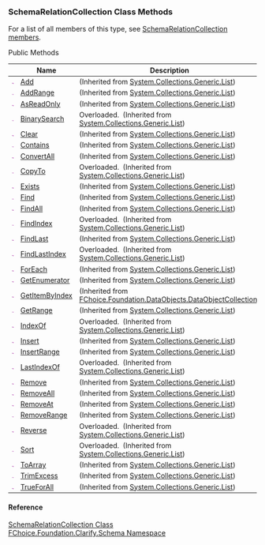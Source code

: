 ﻿### SchemaRelationCollection Class Methods

For a list of all members of this type, see [SchemaRelationCollection members](fcSDK~FChoice.Foundation.Clarify.Schema.SchemaRelationCollection_members.md).

Public Methods

|   | Name | Description |
| --- | --- | --- |
| ![Public Method](dotnetimages/publicMethod.png) | [Add](#) | (Inherited from [System.Collections.Generic.List<SchemaRelation>](#)) |
| ![Public Method](dotnetimages/publicMethod.png) | [AddRange](#) | (Inherited from [System.Collections.Generic.List<SchemaRelation>](#)) |
| ![Public Method](dotnetimages/publicMethod.png) | [AsReadOnly](#) | (Inherited from [System.Collections.Generic.List<SchemaRelation>](#)) |
| ![Public Method](dotnetimages/publicMethod.png) | [BinarySearch](#) | Overloaded.  (Inherited from [System.Collections.Generic.List<SchemaRelation>](#)) |
| ![Public Method](dotnetimages/publicMethod.png) | [Clear](#) | (Inherited from [System.Collections.Generic.List<SchemaRelation>](#)) |
| ![Public Method](dotnetimages/publicMethod.png) | [Contains](#) | (Inherited from [System.Collections.Generic.List<SchemaRelation>](#)) |
| ![Public Method](dotnetimages/publicMethod.png) | [ConvertAll](#) | (Inherited from [System.Collections.Generic.List<SchemaRelation>](#)) |
| ![Public Method](dotnetimages/publicMethod.png) | [CopyTo](#) | Overloaded.  (Inherited from [System.Collections.Generic.List<SchemaRelation>](#)) |
| ![Public Method](dotnetimages/publicMethod.png) | [Exists](#) | (Inherited from [System.Collections.Generic.List<SchemaRelation>](#)) |
| ![Public Method](dotnetimages/publicMethod.png) | [Find](#) | (Inherited from [System.Collections.Generic.List<SchemaRelation>](#)) |
| ![Public Method](dotnetimages/publicMethod.png) | [FindAll](#) | (Inherited from [System.Collections.Generic.List<SchemaRelation>](#)) |
| ![Public Method](dotnetimages/publicMethod.png) | [FindIndex](#) | Overloaded.  (Inherited from [System.Collections.Generic.List<SchemaRelation>](#)) |
| ![Public Method](dotnetimages/publicMethod.png) | [FindLast](#) | (Inherited from [System.Collections.Generic.List<SchemaRelation>](#)) |
| ![Public Method](dotnetimages/publicMethod.png) | [FindLastIndex](#) | Overloaded.  (Inherited from [System.Collections.Generic.List<SchemaRelation>](#)) |
| ![Public Method](dotnetimages/publicMethod.png) | [ForEach](#) | (Inherited from [System.Collections.Generic.List<SchemaRelation>](#)) |
| ![Public Method](dotnetimages/publicMethod.png) | [GetEnumerator](#) | (Inherited from [System.Collections.Generic.List<SchemaRelation>](#)) |
| ![Public Method](dotnetimages/publicMethod.png) | [GetItemByIndex](fcSDK~FChoice.Foundation.DataObjects.DataObjectCollection`1~GetItemByIndex.md) | (Inherited from [FChoice.Foundation.DataObjects.DataObjectCollection<SchemaRelation>](fcSDK~FChoice.Foundation.DataObjects.DataObjectCollection`1.md)) |
| ![Public Method](dotnetimages/publicMethod.png) | [GetRange](#) | (Inherited from [System.Collections.Generic.List<SchemaRelation>](#)) |
| ![Public Method](dotnetimages/publicMethod.png) | [IndexOf](#) | Overloaded.  (Inherited from [System.Collections.Generic.List<SchemaRelation>](#)) |
| ![Public Method](dotnetimages/publicMethod.png) | [Insert](#) | (Inherited from [System.Collections.Generic.List<SchemaRelation>](#)) |
| ![Public Method](dotnetimages/publicMethod.png) | [InsertRange](#) | (Inherited from [System.Collections.Generic.List<SchemaRelation>](#)) |
| ![Public Method](dotnetimages/publicMethod.png) | [LastIndexOf](#) | Overloaded.  (Inherited from [System.Collections.Generic.List<SchemaRelation>](#)) |
| ![Public Method](dotnetimages/publicMethod.png) | [Remove](#) | (Inherited from [System.Collections.Generic.List<SchemaRelation>](#)) |
| ![Public Method](dotnetimages/publicMethod.png) | [RemoveAll](#) | (Inherited from [System.Collections.Generic.List<SchemaRelation>](#)) |
| ![Public Method](dotnetimages/publicMethod.png) | [RemoveAt](#) | (Inherited from [System.Collections.Generic.List<SchemaRelation>](#)) |
| ![Public Method](dotnetimages/publicMethod.png) | [RemoveRange](#) | (Inherited from [System.Collections.Generic.List<SchemaRelation>](#)) |
| ![Public Method](dotnetimages/publicMethod.png) | [Reverse](#) | Overloaded.  (Inherited from [System.Collections.Generic.List<SchemaRelation>](#)) |
| ![Public Method](dotnetimages/publicMethod.png) | [Sort](#) | Overloaded.  (Inherited from [System.Collections.Generic.List<SchemaRelation>](#)) |
| ![Public Method](dotnetimages/publicMethod.png) | [ToArray](#) | (Inherited from [System.Collections.Generic.List<SchemaRelation>](#)) |
| ![Public Method](dotnetimages/publicMethod.png) | [TrimExcess](#) | (Inherited from [System.Collections.Generic.List<SchemaRelation>](#)) |
| ![Public Method](dotnetimages/publicMethod.png) | [TrueForAll](#) | (Inherited from [System.Collections.Generic.List<SchemaRelation>](#)) |





#### Reference

[SchemaRelationCollection Class](fcSDK~FChoice.Foundation.Clarify.Schema.SchemaRelationCollection.md)  
[FChoice.Foundation.Clarify.Schema Namespace](fcSDK~FChoice.Foundation.Clarify.Schema_namespace.md)